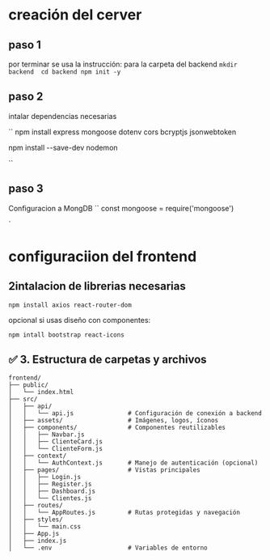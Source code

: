 # creación del cerver

## paso 1 

por terminar se usa la instrucción:
para la carpeta del backend 
``
mkdir backend 
cd backend
npm init -y
``
## paso 2
intalar dependencias necesarias 

``
npm install express mongoose dotenv 
cors bcryptjs jsonwebtoken

npm install --save-dev nodemon

``
## paso 3

Configuracion a MongDB
``
const mongoose = require('mongoose')

`
# configuraciion del frontend 

## 2**intalacion de librerias necesarias**

```
npm install axios react-router-dom
```
opcional si usas diseño con componentes:

```
npm intall bootstrap react-icons
```
## ✅ 3. **Estructura de carpetas y archivos**

```plaintext
frontend/
├── public/
│   └── index.html
├── src/
│   ├── api/
│   │   └── api.js               # Configuración de conexión a backend
│   ├── assets/                  # Imágenes, logos, íconos
│   ├── components/              # Componentes reutilizables
│   │   ├── Navbar.js
│   │   ├── ClienteCard.js
│   │   └── ClienteForm.js
│   ├── context/
│   │   └── AuthContext.js       # Manejo de autenticación (opcional)
│   ├── pages/                   # Vistas principales
│   │   ├── Login.js
│   │   ├── Register.js
│   │   ├── Dashboard.js
│   │   └── Clientes.js
│   ├── routes/
│   │   └── AppRoutes.js         # Rutas protegidas y navegación
│   ├── styles/
│   │   └── main.css
│   ├── App.js
│   ├── index.js
│   └── .env                     # Variables de entorno




















































